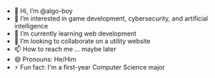 - 👋 Hi, I’m @algo-boy
- 👀 I’m interested in game development, cybersecurity, and artificial intelligence
- 🌱 I’m currently learning web development
- 💞️ I’m looking to collaborate on a utility website
- 📫 How to reach me ... maybe later
- 😄 Pronouns: He/Him
- ⚡ Fun fact: I'm a first-year Computer Science major

<!---
algo-boy/algo-boy is a ✨ special ✨ repository because its `README.md` (this file) appears on your GitHub profile.
You can click the Preview link to take a look at your changes.
--->
